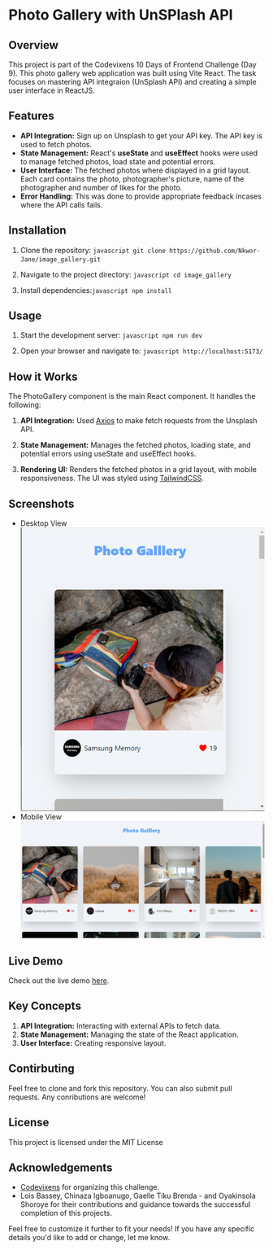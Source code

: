 # Photo Gallery with UnSPlash API

## Overview

This project is part of the Codevixens 10 Days of Frontend Challenge (Day 9). This photo gallery web application was built using Vite React. The task focuses on mastering API integraion (UnSplash API) and creating a simple user interface in ReactJS.

## Features

- **API Integration:** Sign up on Unsplash to get your API key. The API key is used to fetch photos.
- **State Management:** React's **useState** and **useEffect** hooks were used to manage fetched photos, load state and potential errors.
- **User Interface:** The fetched photos where displayed in a grid layout. Each card contains the photo, photographer's picture, name of the photographer and number of likes for the photo.
- **Error Handling:** This was done to provide appropriate feedback incases where the API calls fails.

## Installation

1. Clone the repository: ```javascript git clone https://github.com/Nkwor-Jane/image_gallery.git```

2. Navigate to the project directory: ```javascript cd image_gallery```

3. Install dependencies:```javascript npm install```

## Usage

1. Start the development server: ```javascript npm run dev```

2. Open your browser and navigate to: ```javascript http://localhost:5173/```

## How it Works

The PhotoGallery component is the main React component. It handles the following:

1. **API Integration:** Used [Axios](https://axios-http.com/docs/intro) to make fetch requests from the Unsplash API.

2. **State Management:** Manages the fetched photos, loading state, and potential errors using useState and useEffect hooks.

3. **Rendering UI:** Renders the fetched photos in a grid layout, with mobile responsiveness. The UI was styled using [TailwindCSS](https://tailwindcss.com/docs).

## Screenshots

- Desktop View
![Desktop View](public/img_gallery1.png)
- Mobile View
![Mobile View](public/img_gallery2.png)

## Live Demo

Check out the live demo [here](https://image-gallery-two-lemon.vercel.app/).

## Key Concepts

1. **API Integration:** Interacting with external APIs to fetch data.
2. **State Management:** Managing the state of the React application.
3. **User Interface:** Creating responsive layout.

## Contirbuting

Feel free to clone and fork this repository. You can also submit pull requests. Any conributions are welcome!

## License

This project is licensed under the MIT License

## Acknowledgements

- [Codevixens](https://codevixens.org/) for organizing this challenge.
- Lois Bassey, Chinaza Igboanugo, Gaelle Tiku Brenda - and Oyakinsola Shoroye for their contributions and guidance towards the successful completion of this projects.

Feel free to customize it further to fit your needs! If you have any specific details you'd like to add or change, let me know.
